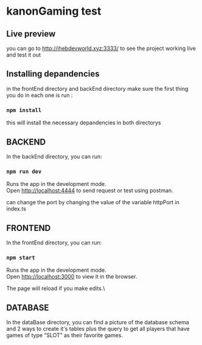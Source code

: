 # kanonGaming test

## Live preview

you can go to http://ihebdevworld.xyz:3333/ to see the project working live and test it out

## Installing depandencies

in the frontEnd directory and backEnd directory make sure the first thing you do in each one is run :

### `npm install`

this will install the necessary depandencies in both directorys

## BACKEND

In the backEnd directory, you can run:

### `npm run dev`

Runs the app in the development mode.\
Open [http://localhost:4444](http://localhost:4444) to send request or test using postman.

can change the port by changing the value of the variable httpPort in index.ts

## FRONTEND

In the frontEnd directory, you can run:

### `npm start`

Runs the app in the development mode.\
Open [http://localhost:3000](http://localhost:3000) to view it in the browser.

The page will reload if you make edits.\

## DATABASE

In the dataBase directory, you can find a picture of the database schema and 2 ways to create it's tables plus the query to get all players that have games of type “SLOT” as their favorite games.
